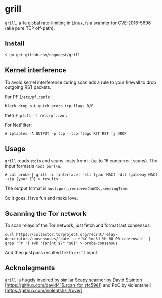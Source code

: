 grill
=====

`grill`, a-la global rate-limiting in Linux, is a scanner for
CVE-2016-5696 (aka pure TCP off-path).

Install
-------
```
$ go get github.com/nogoegst/grill
```

Kernel interference
-------------------
To avoid kernel interference during scan add a rule to your firewall to drop outgoing RST packets.

For PF (`/etc/pf.conf`):
```
block drop out quick proto tcp flags R/R
```
then `# pfctl -f /etc/pf.conf`.

For NetFilter:
```
# iptables -A OUTPUT -p tcp --tcp-flags RST RST -j DROP

```

Usage
-----
`grill` reads `stdin` and scans hosts from it (up to 16 concurrent scans). The input format is `host port\n`.

```
# cat probe | grill -i [interface] -sll [your MAC] -dll [gateway MAC] -sip [your IP] > results 
```

The output format is `host:port,recievedChACKs,sendingTime`.

So it goes. Have fun and make love.


Scanning the Tor network
------------------------
To scan relays of the Tor network, just fetch and format last consensus:
```
curl https://collector.torproject.org/recent/relay-descriptors/consensuses/`date -u +'%Y-%m-%d-%H-00-00-consensus'` | grep '^r '| awk '{print $7" "$8}' > probe-consensus
```

And then just pass resulted file to `grill` input.


Acknolegments
-------------
`grill` is hugely inspired by similar Scapy scanner by David Stainton [https://github.com/david415/scan_for_rfc5961]
and PoC by violentshell [https://github.com/violentshell/rover].

